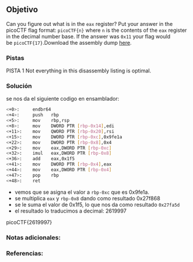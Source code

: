 ### 

## Objetivo
Can you figure out what is in the `eax` register? Put your answer in the picoCTF flag format: `picoCTF{n}` where `n` is the contents of the `eax` register in the decimal number base. If the answer was `0x11` your flag would be `picoCTF{17}`.Download the assembly dump [here](https://artifacts.picoctf.net/c/530/disassembler-dump0_c.txt).

### Pistas
PISTA 1
Not everything in this disassembly listing is optimal.

### Solución 

se nos da el siguiente codigo en ensamblador:
``` bash
<+0>:     endbr64 
<+4>:     push   rbp
<+5>:     mov    rbp,rsp
<+8>:     mov    DWORD PTR [rbp-0x14],edi
<+11>:    mov    QWORD PTR [rbp-0x20],rsi
<+15>:    mov    DWORD PTR [rbp-0xc],0x9fe1a
<+22>:    mov    DWORD PTR [rbp-0x8],0x4
<+29>:    mov    eax,DWORD PTR [rbp-0xc]
<+32>:    imul   eax,DWORD PTR [rbp-0x8]
<+36>:    add    eax,0x1f5
<+41>:    mov    DWORD PTR [rbp-0x4],eax
<+44>:    mov    eax,DWORD PTR [rbp-0x4]
<+47>:    pop    rbp
<+48>:    ret
```

- vemos que se asigna el valor a `rbp-0xc` que es 0x9fe1a.
- se multiplica `eax` y `rbp-0x8` dando como resultado 0x27f868
- se le suma el valor de 0x1f5, lo que nos da como resultado `0x27fa5d`
- el resultado lo traducimos a decimal: 2619997

picoCTF{2619997}

### Notas adicionales:

### Referencias: